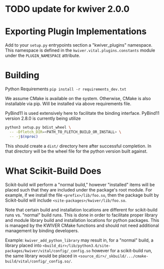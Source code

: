 # TODO update for kwiver 2.0.0
# Exporting Plugin Implementations
Add to your ``setup.py`` entrypoints section a "kwiver_plugins" namespace.
This namespace is defined in the ``kwiver.vital.plugins.constants`` module under
the ``PLUGIN_NAMESPACE`` attribute.

# Building
Python Requirements
`pip install -r requirements_dev.txt`

We assume CMake is available on the system.
Otherwise, CMake is also installable via pip.
Will be installed via above requirements file.

PyBind11 is used extensively here to facilitate the binding interface.
PyBind11 version 2.8.0 is currently being utilize

```bash
python3 setup.py bdist_wheel \
  -- -Dfletch_DIR=<PATH_TO_FLETCH_BUILD_OR_INSTALL> \
  -- -j$(nproc)
```

This should create a `dist/` directory here after successful completion.
In that directory will be the wheel file for the python version built against.

# What Scikit-Build Does
Scikit-build will perform a "normal build," however "installed" items will be
placed such that they are included under the package's root module.
For example, if we install the file `<prefix>/lib/foo.so`, then the package
built by Scikit-build will include `<site-packages>/kwiver/lib/foo.so`.

Note that certain build and installation locations are different for
scikit-build runs vs. "normal" build runs.
This is done in order to facilitate proper library and module library build and
installation locations for python packages.
This is managed by the KWIVER CMake functions and should not need additional
management by binding developers.

Example: `kwiver_add_python_library` may result in, for a "normal" build, a
library placed into
`<build_dir>/lib/python3.6/site-packages/kwiver/vital/config/_config.so`
however for a scikit-build run, the same library would be placed in
`<source_dir>/_skbuild/.../cmake-build/vital/config/_config.so/`.
